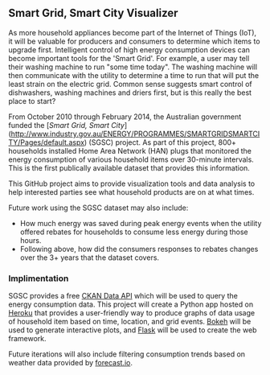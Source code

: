 ## Smart Grid, Smart City Visualizer


As more household appliances become part of the Internet of Things (IoT), it will be valuable for producers and 
consumers to determine which items to upgrade first. Intelligent control of high energy consumption devices can become important tools for the 'Smart Grid'. For example, a user may tell their washing machine to run "some time today". The washing machine will then communicate with the utility to determine a time to run that will put the least strain on the electric grid. Common sense suggests smart control of dishwashers, 
washing machines and driers first, but is this really the best place to start?
 
From October 2010 through February 2014, the Australian government funded the [*Smart Grid, Smart City*]
(http://www.industry.gov.au/ENERGY/PROGRAMMES/SMARTGRIDSMARTCITY/Pages/default.aspx) (SGSC) project. As part of this project, 
800+ households installed Home Area Network (HAN) plugs that monitored the energy consumption of various household items
 over 30-minute intervals. This is the first publically available dataset that provides this information. 
  
This GitHub project aims to provide visualization tools and data analysis to help interested parties see what 
household products are on at what times.
 
Future work using the SGSC dataset may also include:

-   How much energy was saved during peak energy events when the utility offered rebates for households to consume less 
energy during those hours.
-   Following above, how did the consumers responses to rebates changes over the 3+ years that the dataset covers.

### Implimentation

SGSC provides a free [CKAN Data API](http://docs.ckan.org/en/latest/maintaining/datastore.html) which will be used to
query the energy consumption data. This project will create a Python app hosted on [Heroku](https://www.heroku.com/) 
that provides a user-friendly way to produce graphs of data usage of household item based on time, location, and grid 
events. [Bokeh](http://bokeh.pydata.org/en/latest/) will be used to generate interactive plots, and [Flask](http://flask.pocoo.org/) will be used to create the web framework.
 
 Future iterations will also include filtering consumption trends based on weather data provided by [forecast.io](http://forecast.io/).
  
 